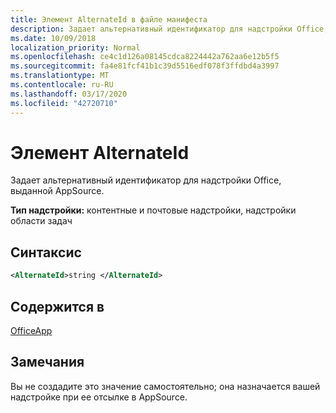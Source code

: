 ```yaml
---
title: Элемент AlternateId в файле манифеста
description: Задает альтернативный идентификатор для надстройки Office, выданной AppSource.
ms.date: 10/09/2018
localization_priority: Normal
ms.openlocfilehash: ce4c1d126a08145cdca8224442a762aa6e12b5f5
ms.sourcegitcommit: fa4e81fcf41b1c39d5516edf078f3ffdbd4a3997
ms.translationtype: MT
ms.contentlocale: ru-RU
ms.lasthandoff: 03/17/2020
ms.locfileid: "42720710"
---
```

# <a name="alternateid-element"></a>Элемент AlternateId

Задает альтернативный идентификатор для надстройки Office, выданной AppSource.

**Тип надстройки:** контентные и почтовые надстройки, надстройки области задач

## <a name="syntax"></a>Синтаксис

```XML
<AlternateId>string </AlternateId>
```

## <a name="contained-in"></a>Содержится в

[OfficeApp](officeapp.md)

## <a name="remarks"></a>Замечания

Вы не создадите это значение самостоятельно; она назначается вашей надстройке при ее отсылке в AppSource.

